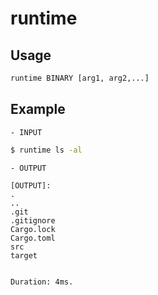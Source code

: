 # runtime
## Usage
```bash
runtime BINARY [arg1, arg2,...]
```
## Example
    - INPUT 
```bash
$ runtime ls -al
```
    - OUTPUT
```
[OUTPUT]:
.
..
.git
.gitignore
Cargo.lock
Cargo.toml
src
target


Duration: 4ms.
```